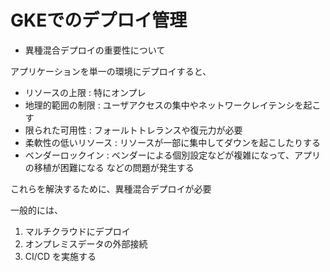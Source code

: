 # GKEでのデプロイ管理

- 異種混合デプロイの重要性について

アプリケーションを単一の環境にデプロイすると、
+ リソースの上限        : 特にオンプレ
+ 地理的範囲の制限      : ユーザアクセスの集中やネットワークレイテンシを起こす
+ 限られた可用性        : フォールトトレランスや復元力が必要
+ 柔軟性の低いリソース  : リソースが一部に集中してダウンを起こしたりする
+ ベンダーロックイン    : ベンダーによる個別設定などが複雑になって、アプリの移植が困難になる
などの問題が発生する

これらを解決するために、異種混合デプロイが必要

一般的には、
1. マルチクラウドにデプロイ
2. オンプレミスデータの外部接続
3. CI/CD
を実施する
